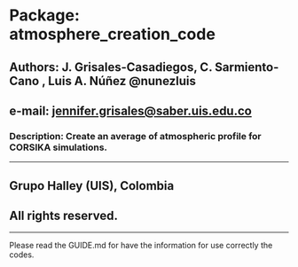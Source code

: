 
# Package:  atmosphere_creation_code                                  
## Authors:  J. Grisales-Casadiegos, C. Sarmiento-Cano , Luis A. Núñez @nunezluis
## e-mail:   jennifer.grisales@saber.uis.edu.co  
### Description: Create an average of atmospheric profile for CORSIKA simulations.                  
************************************************************************
## Grupo Halley (UIS), Colombia
## All rights reserved.
************************************************************************

Please read the GUIDE.md for have the information for use correctly the codes.
